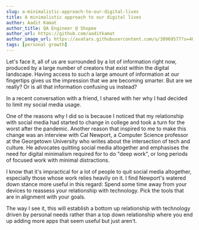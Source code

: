 ```yaml
---
slug: a-minimalistic-approach-to-our-digital-lives
title: A minimalistic approach to our digital lives
author: Aadit Kamat
author_title: QA Engineer @ Shopee
author_url: https://github.com/aaditkamat
author_image_url: https://avatars.githubusercontent.com/u/30969577?s=400&u=9558fc3557d79c88a7080034fe8c22654aca2e4d&v=4
tags: [personal growth]
---
```


Let's face it, all of us are surrounded by a lot of information right now, produced by a large number of creators that exist within the digital landscape. Having access to such a large amount of information at our fingertips gives us the impression that we are becoming smarter. But are we really? Or is all that information confusing us instead?


In a recent conversation with a friend, I shared with her why I had decided to limit my social media usage. 

One of the reasons why I did so is because I noticed that my relationship with social media had started to change in college and took a turn for the worst after the pandemic. Another reason that inspired to me to make this change was an interview with Cal Newport, a Computer Science professor at the Georgetown University who writes about the intersection of tech and culture. He advocates quitting social media altogether and emphasises the need for digital minimalism required for to do "deep work", or long periods of focused work with minimal distractions.


I know that it's impractical for a lot of people to quit social media altogether, especially those whose work relies heavily on it. I find Newport's watered down stance more useful in this regard: Spend some time away from your devices to reassess your relationship with technology. Pick the tools that are in alignment with your goals. 

The way I see it, this will establish a bottom up relationship with technology driven by personal needs rather than a top down relationship where you end up adding more apps that seem useful but just aren't.
